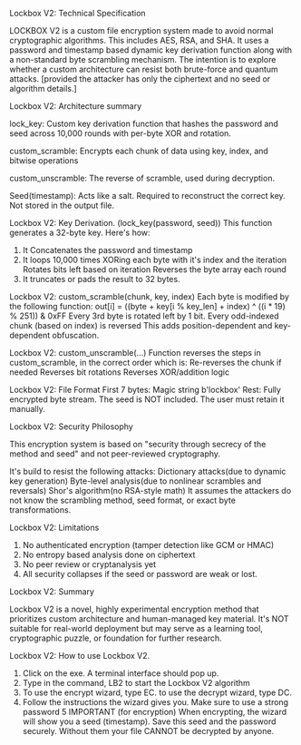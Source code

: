 Lockbox V2: Technical Specification

LOCKBOX V2 is a custom file encryption system made to avoid normal cryptographic algorithms. This includes AES, RSA, and SHA. It uses a password and timestamp based dynamic key derivation function along with a non-standard byte scrambling mechanism. The intention is to explore whether a custom architecture can resist both brute-force and quantum attacks. [provided the attacker has only the ciphertext and no seed or algorithm details.]

Lockbox V2: Architecture summary

lock_key: Custom key derivation function that hashes the password and seed across 10,000 rounds with per-byte XOR and rotation.

custom_scramble: Encrypts each chunk of data using key, index, and bitwise operations

custom_unscramble: The reverse of scramble, used during decryption.

Seed(timestamp): Acts like a salt. Required to reconstruct the correct key. Not stored in the output file.

Lockbox V2: Key Derivation. (lock_key(password, seed))
This function generates a 32-byte key. Here's how:

1. It Concatenates the password and timestamp
2. It loops 10,000 times
    XORing each byte with it's index and the iteration
    Rotates bits left based on iteration
    Reverses the byte array each round
3. It truncates or pads the result to 32 bytes.

Lockbox V2: custom_scramble(chunk, key, index)
Each byte is modified by the following function:
out[i] = ((byte + key[i % key_len] + index) ^ ((i * 19) % 251)) & 0xFF
Every 3rd byte is rotated left by 1 bit.
Every odd-indexed chunk (based on index) is reversed
This adds position-dependent and key-dependent obfuscation.

Lockbox V2: custom_unscramble(...)
Function reverses the steps in custom_scramble, in the correct order which is:
Re-reverses the chunk if needed
Reverses bit rotations
Reverses XOR/addition logic

Lockbox V2: File Format
First 7 bytes: Magic string b'lockbox'
Rest: Fully encrypted byte stream.
The seed is NOT included. The user must retain it manually.

Lockbox V2: Security Philosophy

This encryption system is based on "security through secrecy of the method and seed" and not peer-reviewed cryptography.

It's build to resist the following attacks:
	Dictionary attacks(due to dynamic key generation)
	Byte-level analysis(due to nonlinear scrambles and reversals)
	Shor's algorithm(no RSA-style math)
It assumes the attackers do not know the scrambling method, seed format, or exact byte transformations.

Lockbox V2: Limitations
1. No authenticated encryption (tamper detection like GCM or HMAC)
2. No entropy based analysis done on ciphertext
3. No peer review or cryptanalysis yet
4. All security collapses if the seed or password are weak or lost.

Lockbox V2: Summary

Lockbox V2 is a novel, highly experimental encryption method that prioritizes custom architecture and human-managed key material. It's NOT suitable for real-world deployment but may serve as a learning tool, cryptographic puzzle, or foundation for further research.

Lockbox V2: How to use Lockbox V2.

1. Click on the exe. A terminal interface should pop up.
2. Type in the command, LB2 to start the Lockbox V2 algorithm
3. To use the encrypt wizard, type EC. to use the decrypt wizard, type DC.
4. Follow the instructions the wizard gives you. Make sure to use a strong password
5 IMPORTANT (for encryption)
When encrypting, the wizard will show you a seed (timestamp).
Save this seed and the password securely.
Without them your file CANNOT be decrypted by anyone.